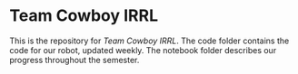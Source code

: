 # Team Cowboy IRRL

This is the repository for *Team Cowboy IRRL*. The code folder contains the code for our robot, updated weekly. The notebook folder describes our progress throughout the semester. 
